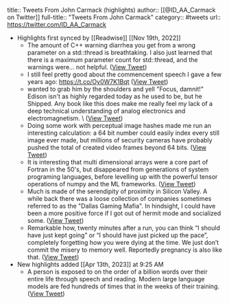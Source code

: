 title:: Tweets From John Carmack (highlights)
author:: [[@ID_AA_Carmack on Twitter]]
full-title:: "Tweets From John Carmack"
category:: #tweets
url:: https://twitter.com/ID_AA_Carmack

- Highlights first synced by [[Readwise]] [[Nov 19th, 2022]]
	- The amount of C++ warning diarrhea you get from a wrong parameter on a std::thread is breathtaking.  I also just learned that there is a maximum parameter count for std::thread, and the warnings were... not helpful. ([View Tweet](https://twitter.com/ID_AA_Carmack/status/1162062164171075598))
	- I still feel pretty good about the commencement speech I gave a few years ago: https://t.co/Oy0W7K1Bqt ([View Tweet](https://twitter.com/ID_AA_Carmack/status/1296180686215417856))
	- wanted to grab him by the shoulders and yell "Focus, damnit!"  Edison isn't as highly regarded today as he used to be, but he Shipped.
	  Any book like this does make me really feel my lack of a deep technical understanding of analog electronics and electromagnetism. \ ([View Tweet](https://twitter.com/ID_AA_Carmack/status/1392964445782134787))
	- Doing some work with perceptual image hashes made me run an interesting calculation: a 64 bit number could easily index every still image ever made, but millions of security cameras have probably pushed the total of created video frames beyond 64 bits. ([View Tweet](https://twitter.com/ID_AA_Carmack/status/1400683014229839874))
	- It is interesting that multi dimensional arrays were a core part of Fortran in the 50's, but disappeared from generations of system programing languages, before levelling up with the powerful tensor operations of numpy and the ML frameworks. ([View Tweet](https://twitter.com/ID_AA_Carmack/status/1401959248507047948))
	- Much is made of the serendipity of proximity in Silicon Valley. A while back there was a loose collection of companies sometimes referred to as the "Dallas Gaming Mafia". In hindsight, I could have been a more positive force if I got out of hermit mode and socialized some. ([View Tweet](https://twitter.com/ID_AA_Carmack/status/1402496694940536834))
	- Remarkable how, twenty minutes after a run, you can think “I should have just kept going” or “I should have just picked up the pace”, completely forgetting how you were dying at the time. We just don’t commit the misery to memory well.  Reportedly pregnancy is also like that. ([View Tweet](https://twitter.com/ID_AA_Carmack/status/1416214350172405763))
- New highlights added [[Apr 13th, 2023]] at 9:25 AM
	- A person is exposed to on the order of a billion words over their entire life through speech and reading. Modern large language models are fed hundreds of times that in the weeks of their training. ([View Tweet](https://twitter.com/ID_AA_Carmack/status/1644400179620065284))